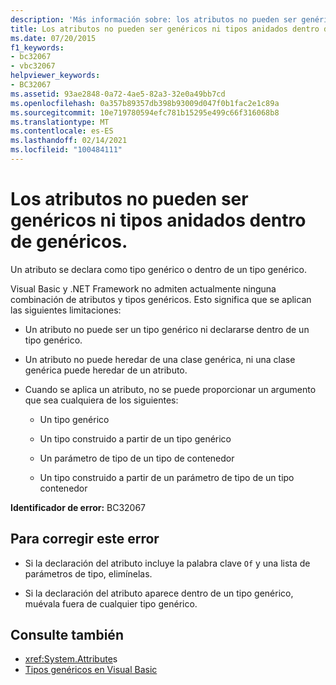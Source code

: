 ```yaml
---
description: 'Más información sobre: los atributos no pueden ser genéricos ni tipos anidados dentro de genéricos'
title: Los atributos no pueden ser genéricos ni tipos anidados dentro de genéricos.
ms.date: 07/20/2015
f1_keywords:
- bc32067
- vbc32067
helpviewer_keywords:
- BC32067
ms.assetid: 93ae2848-0a72-4ae5-82a3-32e0a49bb7cd
ms.openlocfilehash: 0a357b89357db398b93009d047f0b1fac2e1c89a
ms.sourcegitcommit: 10e719780594efc781b15295e499c66f316068b8
ms.translationtype: MT
ms.contentlocale: es-ES
ms.lasthandoff: 02/14/2021
ms.locfileid: "100484111"
---
```

# <a name="attributes-cannot-be-generics-or-types-nested-inside-generics"></a>Los atributos no pueden ser genéricos ni tipos anidados dentro de genéricos.

Un atributo se declara como tipo genérico o dentro de un tipo genérico.

Visual Basic y .NET Framework no admiten actualmente ninguna combinación de atributos y tipos genéricos. Esto significa que se aplican las siguientes limitaciones:

- Un atributo no puede ser un tipo genérico ni declararse dentro de un tipo genérico.

- Un atributo no puede heredar de una clase genérica, ni una clase genérica puede heredar de un atributo.

- Cuando se aplica un atributo, no se puede proporcionar un argumento que sea cualquiera de los siguientes:

  - Un tipo genérico

  - Un tipo construido a partir de un tipo genérico

  - Un parámetro de tipo de un tipo de contenedor

  - Un tipo construido a partir de un parámetro de tipo de un tipo contenedor

**Identificador de error:** BC32067

## <a name="to-correct-this-error"></a>Para corregir este error

- Si la declaración del atributo incluye la palabra clave `Of` y una lista de parámetros de tipo, elimínelas.

- Si la declaración del atributo aparece dentro de un tipo genérico, muévala fuera de cualquier tipo genérico.

## <a name="see-also"></a>Consulte también

- <xref:System.Attribute>s
- [Tipos genéricos en Visual Basic](../programming-guide/language-features/data-types/generic-types.md)
